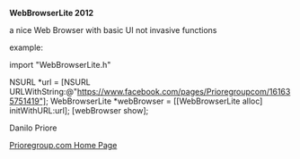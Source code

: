 **WebBrowserLite 2012**

a nice Web Browser with basic UI not invasive functions

example:

import "WebBrowserLite.h"

NSURL *url = [NSURL URLWithString:@"https://www.facebook.com/pages/Prioregroupcom/161635751419"];
WebBrowserLite *webBrowser = [[WebBrowserLite alloc] initWithURL:url];
[webBrowser show];

Danilo Priore

[Prioregroup.com Home Page](http://www.prioregroup.com)